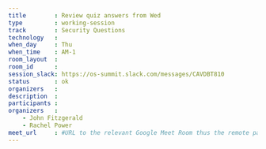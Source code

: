 ```yaml
---
title        : Review quiz answers from Wed
type         : working-session
track        : Security Questions
technology   :
when_day     : Thu
when_time    : AM-1
room_layout  :
room_id      :
session_slack: https://os-summit.slack.com/messages/CAVDBT810
status       : ok
organizers   :
description  :
participants :
organizers   :
    - John Fitzgerald
    - Rachel Power
meet_url     : #URL to the relevant Google Meet Room thus the remote participants can join a session
---
```

